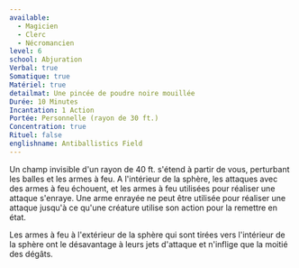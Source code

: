 ```yaml
---
available:
  - Magicien
  - Clerc
  - Nécromancien
level: 6
school: Abjuration
Verbal: true
Somatique: true
Matériel: true
detailmat: Une pincée de poudre noire mouillée
Durée: 10 Minutes
Incantation: 1 Action
Portée: Personnelle (rayon de 30 ft.)
Concentration: true
Rituel: false
englishname: Antiballistics Field
---
```

Un champ invisible d'un rayon de 40 ft. s'étend à partir de vous, perturbant les balles et les armes à feu. A l'intérieur de la sphère, les attaques avec des armes à feu échouent, et les armes à feu utilisées pour réaliser une attaque s'enraye. Une arme enrayée ne peut être utilisée pour réaliser une attaque jusqu'à ce qu'une créature utilise son action pour la remettre en état.

Les armes à feu à l'extérieur de la sphère qui sont tirées vers l'intérieur de la sphère ont le désavantage à leurs jets d'attaque et n'inflige que la moitié des dégâts.
